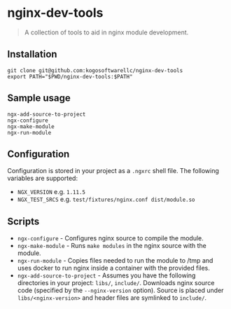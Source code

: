 # nginx-dev-tools
> A collection of tools to aid in nginx module development.

## Installation

```
git clone git@github.com:kogosoftwarellc/nginx-dev-tools
export PATH="$PWD/nginx-dev-tools:$PATH"
```

## Sample usage

```
ngx-add-source-to-project
ngx-configure
ngx-make-module
ngx-run-module
```

## Configuration

Configuration is stored in your project as a `.ngxrc` shell file.  The following
variables are supported:

* `NGX_VERSION` e.g. `1.11.5`
* `NGX_TEST_SRCS` e.g. `test/fixtures/nginx.conf dist/module.so`

## Scripts

* `ngx-configure` - Configures nginx source to compile the module.
* `ngx-make-module` - Runs `make modules` in the nginx source with the module.
* `ngx-run-module` - Copies files needed to run the module to /tmp and uses docker
  to run nginx inside a container with the provided files.
* `ngx-add-source-to-project` - Assumes you have the following directories in your
  project: `libs/`, `include/`.  Downloads nginx source code (specified by the
  `--nginx-version` option).  Source is placed under `libs/<nginx-version>` and
  header files are symlinked to `include/`.
